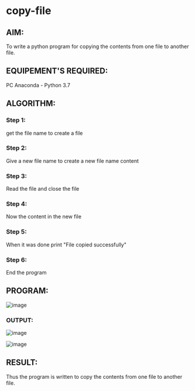 # copy-file
## AIM:
To write a python program for copying the contents from one file to another file.
## EQUIPEMENT'S REQUIRED: 
PC
Anaconda - Python 3.7
## ALGORITHM: 
### Step 1:
get the file name to create a file 
### Step 2: 
 Give a new file name to create a new file name content
### Step 3: 
Read the file and close the file 
### Step 4:  
Now the content in the new file 
### Step 5: 
When it was done print "File copied successfully"
### Step 6: 
End the program
## PROGRAM:

![image](https://github.com/Deepikasuresh05/copy-file/assets/148514509/27d6e419-2b26-4d8e-94d0-b21c5a9f2150)


### OUTPUT:

![image](https://github.com/Deepikasuresh05/copy-file/assets/148514509/29bc297c-72df-4047-be61-6bbe87567157)

![image](https://github.com/Deepikasuresh05/copy-file/assets/148514509/72e8eb03-45c4-4df9-a224-49e64bd29653)


## RESULT:
Thus the program is written to copy the contents from one file to another file.
